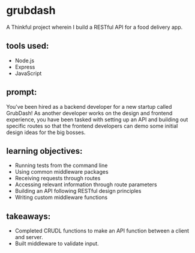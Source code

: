 # grubdash

A Thinkful project wherein I build a RESTful API for a food delivery app.

## tools used:

- Node.js
- Express
- JavaScript

## prompt:

You've been hired as a backend developer for a new startup called GrubDash! As another developer works on the design and frontend experience, you have been tasked with setting up an API and building out specific routes so that the frontend developers can demo some initial design ideas for the big bosses.

## learning objectives:

- Running tests from the command line
- Using common middleware packages
- Receiving requests through routes
- Accessing relevant information through route parameters
- Building an API following RESTful design principles
- Writing custom middleware functions

## takeaways:

- Completed CRUDL functions to make an API function between a client and server.
- Built middleware to validate input.